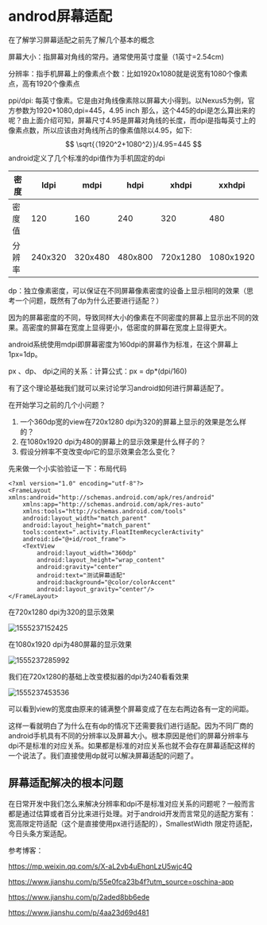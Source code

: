 # androd屏幕适配

在了解学习屏幕适配之前先了解几个基本的概念

屏幕大小：指屏幕对角线的常丹。通常使用英寸度量（1英寸=2.54cm)

分辨率：指手机屏幕上的像素点个数：比如1920x1080就是说宽有1080个像素点，高有1920个像素点

ppi/dpi:  每英寸像素。它是由对角线像素除以屏幕大小得到。以Nexus5为例，官方参数为1920*1080,dpi=445，4.95 inch  那么，这个445的dpi是怎么算出来的呢？由上面介绍可知，屏幕尺寸4.95是屏幕对角线的长度，而dpi是指每英寸上的像素点数，所以应该由对角线所占的像素值除以4.95，如下:
$$
\sqrt{（1920^2+1080^2）}/4.95=445
$$
android定义了几个标准的dpi值作为手机固定的dpi

| 密度   | ldpi    | mdpi    | hdpi    | xhdpi    | xxhdpi    |
| ------ | ------- | ------- | ------- | -------- | --------- |
| 密度值 | 120     | 160     | 240     | 320      | 480       |
| 分辨率 | 240x320 | 320x480 | 480x800 | 720x1280 | 1080x1920 |

dp：独立像素密度，可以保证在不同屏幕像素密度的设备上显示相同的效果（思考一个问题，既然有了dp为什么还要进行适配？）

因为的屏幕密度的不同，导致同样大小的像素在不同密度的屏幕上显示出不同的效果。高密度的屏幕在宽度上显得更小，低密度的屏幕在宽度上显得更大。

android系统使用mdpi即屏幕密度为160dpi的屏幕作为标准，在这个屏幕上1px=1dp。

px 、dp、 dpi之间的关系：计算公式：px = dp*(dpi/160)

有了这个理论基础我们就可以来讨论学习android如何进行屏幕适配了。

在开始学习之前的几个小问题？

1. 一个360dp宽的view在720x1280 dpi为320的屏幕上显示的效果是怎么样的？
2. 在1080x1920 dpi为480的屏幕上的显示效果是什么样子的？
3. 假设分辨率不变改变dpi它的显示效果会怎么变化？

先来做一个小实验验证一下：布局代码

```
<?xml version="1.0" encoding="utf-8"?>
<FrameLayout xmlns:android="http://schemas.android.com/apk/res/android"
    xmlns:app="http://schemas.android.com/apk/res-auto"
    xmlns:tools="http://schemas.android.com/tools"
    android:layout_width="match_parent"
    android:layout_height="match_parent"
    tools:context=".activity.FloatItemRecyclerActivity"
    android:id="@+id/root_frame">
    <TextView
        android:layout_width="360dp"
        android:layout_height="wrap_content"
        android:gravity="center"
        android:text="测试屏幕适配"
        android:background="@color/colorAccent"
        android:layout_gravity="center"/>
</FrameLayout>
```

在720x1280 dpi为320的显示效果

![1555237152425](C:\Users\txl\AppData\Roaming\Typora\typora-user-images\1555237152425.png)

在1080x1920 dpi为480屏幕的显示效果

![1555237285992](C:\Users\txl\AppData\Roaming\Typora\typora-user-images\1555237285992.png)

我们在720x1280的基础上改变模拟器的dpi为240看看效果

![1555237453536](C:\Users\txl\AppData\Roaming\Typora\typora-user-images\1555237453536.png)

可以看到view的宽度由原来的铺满整个屏幕变成了在左右两边各有一定的间距。

这样一看就明白了为什么在有dp的情况下还需要我们进行适配。因为不同厂商的android手机具有不同的分辨率以及屏幕大小。根本原因是他们的屏幕分辨率与dpi不是标准的对应关系。如果都是标准的对应关系也就不会存在屏幕适配这样的一个说法了。我们直接使用dp就可以解决屏幕适配的问题了。

## 屏幕适配解决的根本问题

在日常开发中我们怎么来解决分辨率和dpi不是标准对应关系的问题呢？一般而言都是通过估算或者百分比来进行处理。对于android开发而言常见的适配方案有：宽高限定符适配（这个是直接使用px进行适配的），SmallestWidth 限定符适配，今日头条方案适配。

参考博客：

<https://mp.weixin.qq.com/s/X-aL2vb4uEhqnLzU5wjc4Q>

<https://www.jianshu.com/p/55e0fca23b4f?utm_source=oschina-app>

<https://www.jianshu.com/p/2aded8bb6ede>

<https://www.jianshu.com/p/4aa23d69d481>